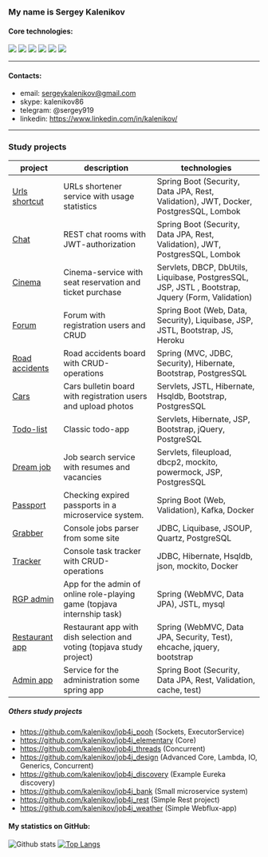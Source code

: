 ### My name is Sergey Kalenikov

#### Core technologies:

![](https://img.shields.io/badge/java-%3E%3D%208%20-orange) ![](https://img.shields.io/badge/Spring-%3E%3D%205.0-brightgreen) ![](https://img.shields.io/badge/maven-3-green) ![](https://img.shields.io/badge/postgres-8-blue) ![](https://img.shields.io/badge/Hibernate-%3E%3D%205.0-yellowgreen) ![](https://img.shields.io/badge/Travis-CI-brightgreen)

---

#### Contacts:

* email: sergeykalenikov@gmail.com
* skype: kalenikov86
* telegram: @sergey919
* linkedin: https://www.linkedin.com/in/kalenikov/

---

### Study projects

| project                                                           | description                                                             | technologies                                                                                      |
|-------------------------------------------------------------------|-------------------------------------------------------------------------|---------------------------------------------------------------------------------------------------|
| [Urls shortcut](https://github.com/kalenikov/job4j_url_shortcut)  | URLs shortener service with usage statistics                            | Spring Boot (Security, Data JPA, Rest, Validation), JWT, Docker, PostgresSQL, Lombok              |
| [Chat](https://github.com/kalenikov/job4j_chat)                   | REST chat rooms with JWT-authorization                                  | Spring Boot (Security, Data JPA, Rest, Validation), JWT, PostgresSQL, Lombok                      |
| [Cinema](https://github.com/kalenikov/job4j_cinema)               | Cinema-service with seat reservation and ticket purchase                | Servlets, DBCP, DbUtils, Liquibase, PostgresSQL, JSP, JSTL , Bootstrap, Jquery (Form, Validation) |
| [Forum](https://github.com/kalenikov/job4j_forum)                 | Forum with registration users and CRUD                                  | Spring Boot (Web, Data, Security), Liquibase, JSP, JSTL, Bootstrap, JS, Heroku                    |
| [Road accidents](https://github.com/kalenikov/job4j_car_accident) | Road accidents board with CRUD-operations                               | Spring (MVC, JDBC, Security), Hibernate, Bootstrap, PostgresSQL                                   |
| [Cars](https://github.com/kalenikov/job4j_cars)                   | Cars bulletin board with registration users and upload photos           | Servlets, JSTL, Hibernate, Hsqldb, Bootstrap, PostgresSQL                                         |
| [Todo-list](https://github.com/kalenikov/job4j_todo)              | Classic todo-app                                                        | Servlets, Hibernate, JSP, Bootstrap, jQuery, PostgreSQL                                           |
| [Dream job](https://github.com/kalenikov/job4j_dreamjob)          | Job search service with resumes and vacancies                           | Servlets, fileupload, dbcp2, mockito, powermock, JSP, PostgresSQL                                 |
| [Passport](https://github.com/kalenikov/job4j_passport)           | Checking expired passports in a microservice system.                    | Spring Boot (Web, Validation), Kafka, Docker                                                                  |
| [Grabber](https://github.com/kalenikov/job4j_grabber)             | Console jobs parser from some site                                      | JDBC, Liquibase, JSOUP, Quartz, PostgreSQL                                                        |
| [Tracker](https://github.com/kalenikov/job4j_tracker)             | Console task tracker with CRUD-operations                               | JDBC, Hibernate, Hsqldb, json, mockito, Docker                                                    |
| [RGP admin](https://github.com/kalenikov/JavaRushIntership)       | App for the admin of online role-playing game (topjava internship task) | Spring (WebMVC, Data JPA), JSTL, mysql                                                            |
| [Restaurant app](https://github.com/kalenikov/topjava)            | Restaurant app with dish selection and voting (topjava study project)   | Spring (WebMVC, Data JPA, Security, Test), ehcache, jquery, bootstrap                             |
| [Admin app](https://github.com/kalenikov/bootjava-admin-app)      | Service for the administration some spring app                          | Spring Boot (Security, Data JPA, Rest, Validation, cache, test)                                   |

##### Others study projects

- https://github.com/kalenikov/job4j_pooh (Sockets, ExecutorService)
- https://github.com/kalenikov/job4j_elementary (Core)
- https://github.com/kalenikov/job4j_threads (Concurrent)
- https://github.com/kalenikov/job4j_design (Advanced Core, Lambda, IO, Generics, Concurrent)
- https://github.com/kalenikov/job4j_discovery (Example Eureka discovery)
- https://github.com/kalenikov/job4j_bank (Small microservice system)
- https://github.com/kalenikov/job4j_rest (Simple Rest project)
- https://github.com/kalenikov/job4j_weather (Simple Webflux-app)

#### My statistics on GitHub:

![Github stats](https://github-readme-stats.vercel.app/api?username=kalenikov&hide=stars,prs,issues,contribs)
[![Top Langs](https://github-readme-stats.vercel.app/api/top-langs/?username=kalenikov&layout=compact)](https://github.com/kalenikov/github-readme-stats)
